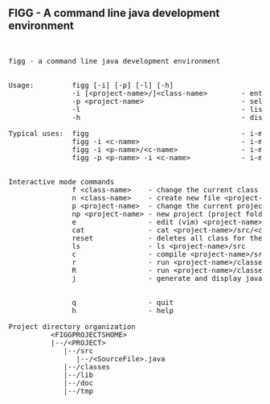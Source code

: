 ## FIGG - A command line java development environment
<pre>


figg - a command line java development environment


Usage:         figg [-i] [-p] [-l] [-h]
               -i [&ltproject-name&gt/]&ltclass-name&gt        - enters interactive mode (i-mode)
               -p &ltproject-name&gt                       - select project (project folder)
               -l                                      - list project folder
               -h                                      - display usage

Typical uses:  figg                                    - i-mode, project=., class-name == Main&gt
               figg -i &ltc-name&gt                        - i-mode, project=., class-name=&ltc-name&gt
               figg -i &ltp-name&gt/&ltc-name&gt               - i-mode, project=&ltp-name&gt, class-name=&ltc-name&gt
               figg -p &ltp-name&gt -i &ltc-name&gt            - i-mode, project=&ltp-name&gt, class-name=&ltc-name&gt


Interactive mode commands
               f &ltclass-name&gt    - change the current class
               n &ltclass-name&gt    - create new file &ltproject-name&gt/src/&ltclass-name&gt.java
               p &ltproject-name&gt  - change the current project
               np &ltproject-name&gt - new project (project folder with sub folders)
               e                 - edit (vim) &ltproject-name&gt/src/&ltclass-name&gt.java
               cat               - cat &ltproject-name&gt/src/&ltclass-name&gt.java
               reset             - deletes all class for the current project
               ls                - ls &ltproject-name&gt/src
               c                 - compile &ltproject-name&gt/src/&ltclass-name&gt.java
               r                 - run &ltproject-name&gt/classes/&ltclass-name&gt.class
               R                 - run &ltproject-name&gt/classes/&ltclass-name&gt.class in split window
               j                 - generate and display javadoc &ltproject-name&gt/classes/&ltclass-name&gt.java


               q                 - quit
               h                 - help

Project directory organization
          &ltFIGGPROJECTSHOME&gt
          |--/&ltPROJECT&gt
             |--/src
                |--/&ltSourceFile&gt.java
             |--/classes
             |--/lib
             |--/doc
             |--/tmp

</pre>
